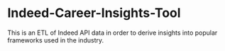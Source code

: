 # Indeed-Career-Insights-Tool
This is an ETL of Indeed API data in order to derive insights into popular frameworks used in the industry.

